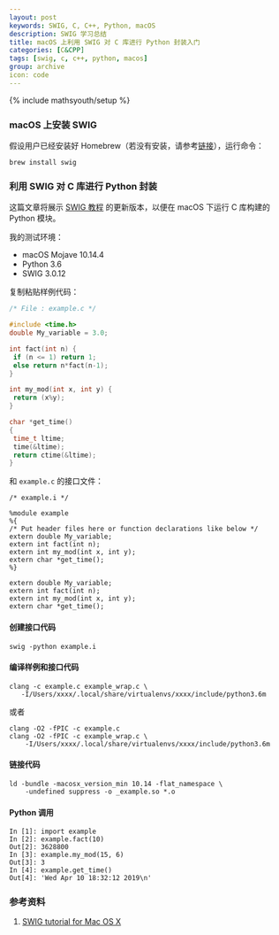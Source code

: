 ```yaml
---
layout: post
keywords: SWIG, C, C++, Python, macOS
description: SWIG 学习总结
title: macOS 上利用 SWIG 对 C 库进行 Python 封装入门
categories: [C&CPP]
tags: [swig, c, c++, python, macos]
group: archive
icon: code
---
```

{% include mathsyouth/setup %}


### macOS 上安装 SWIG

假设用户已经安装好 Homebrew（若没有安装，请参考[链接](http://macappstore.org/swig/)），运行命令：

```shell
brew install swig
```

### 利用 SWIG 对 C 库进行 Python 封装

这篇文章将展示 [SWIG 教程](http://www.swig.org/tutorial.html) 的更新版本，以便在 macOS 下运行 C 库构建的 Python 模块。

我的测试环境：
* macOS Mojave 10.14.4
* Python 3.6
* SWIG 3.0.12

复制粘贴样例代码：	
```C
/* File : example.c */

#include <time.h>
double My_variable = 3.0;

int fact(int n) {
 if (n <= 1) return 1;
 else return n*fact(n-1);
}

int my_mod(int x, int y) {
 return (x%y);
}

char *get_time()
{
 time_t ltime;
 time(&ltime);
 return ctime(&ltime);
}
```

和 `example.c` 的接口文件：
```
/* example.i */

%module example
%{
/* Put header files here or function declarations like below */
extern double My_variable;
extern int fact(int n);
extern int my_mod(int x, int y);
extern char *get_time();
%}

extern double My_variable;
extern int fact(int n);
extern int my_mod(int x, int y);
extern char *get_time();
```

#### 创建接口代码

```shell
swig -python example.i
```

#### 编译样例和接口代码

```shell
clang -c example.c example_wrap.c \
   -I/Users/xxxx/.local/share/virtualenvs/xxxx/include/python3.6m
```
或者

```shell
clang -O2 -fPIC -c example.c
clang -O2 -fPIC -c example_wrap.c \
    -I/Users/xxxx/.local/share/virtualenvs/xxxx/include/python3.6m
```

#### 链接代码

```shell
ld -bundle -macosx_version_min 10.14 -flat_namespace \
    -undefined suppress -o _example.so *.o
```

#### Python 调用

```ipython
In [1]: import example
In [2]: example.fact(10)
Out[2]: 3628800
In [3]: example.my_mod(15, 6)
Out[3]: 3
In [4]: example.get_time()
Out[4]: 'Wed Apr 10 18:32:12 2019\n'
```

### 参考资料

1. [SWIG tutorial for Mac OS X](https://www.expobrain.net/2011/01/23/swig-tutorial-for-mac-os-x/)